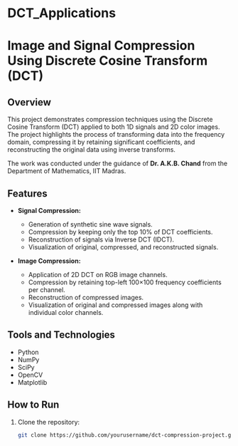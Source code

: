 # DCT_Applications

# Image and Signal Compression Using Discrete Cosine Transform (DCT)

## Overview
This project demonstrates compression techniques using the Discrete Cosine Transform (DCT) applied to both 1D signals and 2D color images. The project highlights the process of transforming data into the frequency domain, compressing it by retaining significant coefficients, and reconstructing the original data using inverse transforms.

The work was conducted under the guidance of **Dr. A.K.B. Chand** from the Department of Mathematics, IIT Madras.

## Features
- **Signal Compression:**
  - Generation of synthetic sine wave signals.
  - Compression by keeping only the top 10% of DCT coefficients.
  - Reconstruction of signals via Inverse DCT (IDCT).
  - Visualization of original, compressed, and reconstructed signals.

- **Image Compression:**
  - Application of 2D DCT on RGB image channels.
  - Compression by retaining top-left 100×100 frequency coefficients per channel.
  - Reconstruction of compressed images.
  - Visualization of original and compressed images along with individual color channels.

## Tools and Technologies
- Python
- NumPy
- SciPy
- OpenCV
- Matplotlib

## How to Run

1. Clone the repository:
   ```bash
   git clone https://github.com/yourusername/dct-compression-project.git
